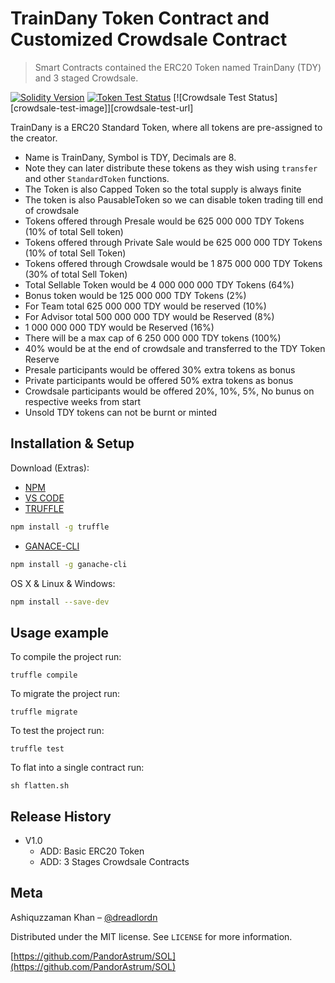# TrainDany Token Contract and Customized Crowdsale Contract 
> Smart Contracts contained the ERC20 Token named TrainDany (TDY) and 3 staged Crowdsale.

[![Solidity Version][solidity-image]][solidity-url]
[![Token Test Status][token-test-image]][token-test-url]
[![Crowdsale Test Status][crowdsale-test-image]][crowdsale-test-url]

TrainDany is a ERC20 Standard Token, where all tokens are pre-assigned to the creator.
 * Name is TrainDany, Symbol is TDY, Decimals are 8.
 * Note they can later distribute these tokens as they wish using `transfer` and other `StandardToken` functions.
 * The Token is also Capped Token so the total supply is always finite
 * The token is also PausableToken so we can disable token trading till end of crowdsale
 * Tokens offered through Presale would be 625 000 000 TDY Tokens (10% of total Sell token)
 * Tokens offered through Private Sale would be 625 000 000 TDY Tokens (10% of total Sell Token)
 * Tokens offered through Crowdsale would be 1 875 000 000 TDY Tokens (30% of total Sell Token)
 * Total Sellable Token would be 4 000 000 000 TDY Tokens (64%)
 * Bonus token would be 125 000 000 TDY Tokens (2%) 
 * For Team total 625 000 000 TDY would be reserved (10%)
 * For Advisor total 500 000 000 TDY would be Reserved (8%)
 * 1 000 000 000 TDY would be Reserved (16%)
 * There will be a max cap of 6 250 000 000 TDY tokens (100%)
 * 40% would be at the end of crowdsale and transferred to the TDY Token Reserve
 * Presale participants would be offered 30% extra tokens as bonus
 * Private participants would be offered 50% extra tokens as bonus
 * Crowdsale participants would be offered 20%, 10%, 5%, No bunus on respective weeks from start
 * Unsold TDY tokens can not be burnt or minted

## Installation & Setup

Download (Extras): 
- [NPM](https://www.npmjs.com/get-npm)
- [VS CODE](https://code.visualstudio.com/)
- [TRUFFLE](https://truffleframework.com/)
```bash
npm install -g truffle
```
- [GANACE-CLI](https://github.com/trufflesuite/ganache-cli)
```bash
npm install -g ganache-cli
```

OS X & Linux & Windows:

```bash
npm install --save-dev
```

## Usage example

To compile the project run:
```
truffle compile
```

To migrate the project run:
```
truffle migrate
```

To test the project run:
```
truffle test
```

To flat into a single contract run:
```
sh flatten.sh
```


## Release History

* V1.0
    * ADD: Basic ERC20 Token
    * ADD: 3 Stages Crowdsale Contracts

## Meta

Ashiquzzaman Khan – [@dreadlordn](https://twitter.com/dreadlordn)

Distributed under the MIT license. See ``LICENSE`` for more information.

[https://github.com/PandorAstrum/SOL](https://github.com/PandorAstrum/SOL)


<!-- Markdown link & img dfn's -->
[solidity-image]: https://img.shields.io/badge/Solidity-0.4.24-yellowgreen.svg?style=flat-square
[solidity-url]: https://solidity.readthedocs.io/en/v0.4.24/

[token-test-image]: https://travis-ci.org/PandorAstrum/_vault.svg?branch=master
[token-test-url]: https://travis-ci.org/PandorAstrum/_vault

[token-test-image]: https://ci.appveyor.com/api/projects/status/8dxrtild5jew79pq?svg=true
[token-test-url]: https://ci.appveyor.com/project/PandorAstrum/vault

